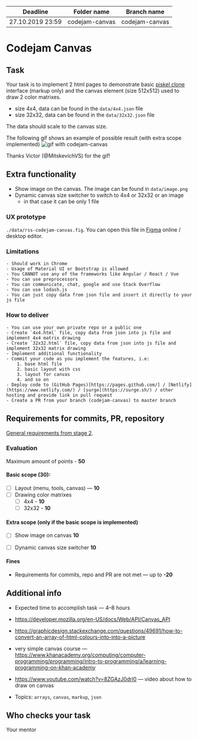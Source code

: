 
| Deadline  | Folder name | Branch name |
|-----------|-------------|-------------|
| 27.10.2019 23:59 | codejam-canvas | codejam-canvas |


# Codejam Canvas

## Task

Your task is to implement 2 html pages to demonstrate basic [piskel clone](https://www.piskelapp.com/) interface (markup only) and the canvas element (size 512x512) used to draw 2 color matrixes.

- size 4x4, data can be found in the `data/4x4.json` file
- size 32x32, data can be found in the `data/32x32.json` file

The data should scale to the canvas size.

The following gif shows an example of possible result (with extra scope implemented)
![gif with codejam-canvas](https://cdn.discordapp.com/attachments/636801685288648724/636930783180750849/codejam-canvas.gif)

Thanks Victor (@MitskevichVS) for the gif!

## Extra functionality
* Show image on the canvas. The image can be found in `data/image.png`
* Dynamic canvas size switcher to switch to 4x4 or 32x32 or an image
  * in that case it can be only 1 file

### UX prototype
`./data/rss-codejam-canvas.fig`. You can open this file in [Figma](https://figma.com) online / desktop editor.

### Limitations
    - Should work in Chrome
    - Usage of Material UI or Bootstrap is allowed
    - You CANNOT use any of the frameworks like Angular / React / Vue
    - You can use preprocessors 
    - You can communicate, chat, google and use Stack Overflow
    - You can use lodash.js
    - You can just copy data from json file and insert it directly to your js file
    
### How to deliver
    - You can use your own private repo or a public one
    - Create `4x4.html` file, copy data from json into js file and implement 4x4 matrix drawing
    - Create `32x32.html` file, copy data from json into js file and implement 32x32 matrix drawing
    - Implement additional functionality
    - Commit your code as you implement the features, i.e: 
        1. base html file
        2. basic layout with css 
        3. layout for canvas 
        4. and so on
    - Deploy code to (GitHub Pages)[https://pages.github.com/] / [Netlify](https://www.netlify.com/) / [surge](https://surge.sh/) / other hosting and provide link in pull request
    - Create a PR from your branch (codejam-canvas) to master branch
    
    
## Requirements for commits, PR, repository

[General requirements from stage 2](https://github.com/rolling-scopes-school/docs/blob/master/docs/stage2.md).

### Evaluation

Maximum amount of points - **50**

#### Basic scope (**30**):
- [ ] Layout (menu, tools, canvas) — **10**
- [ ] Drawing color matrixes
  - [ ] 4x4 - **10**
  - [ ] 32x32 - **10**

#### Extra scope (only if the basic scope is implemented)
- [ ] Show image on canvas **10**
- [ ] Dynamic canvas size switcher **10**


#### Fines
- Requirements for commits, repo and PR are not met — up to **-20**

## Additional info
* Expected time to accomplish task — 4–8 hours
* https://developer.mozilla.org/en-US/docs/Web/API/Canvas_API
* https://graphicdesign.stackexchange.com/questions/49691/how-to-convert-an-array-of-html-colours-into-into-a-picture
* very simple canvas course — https://www.khanacademy.org/computing/computer-programming/programming/intro-to-programming/a/learning-programming-on-khan-academy
* https://www.youtube.com/watch?v=8ZGAzJ0drl0 — video about how to draw on canvas

* Topics: `arrays`, `canvas`, `markup`, `json`


## Who checks your task
Your mentor
